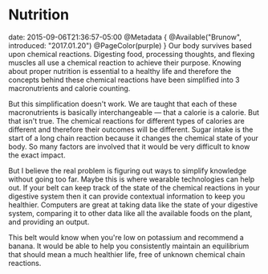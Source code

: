 # Nutrition
date: 2015-09-06T21:36:57-05:00
@Metadata {
  @Available("Brunow", introduced: "2017.01.20")
  @PageColor(purple)
}
Our body survives based upon chemical reactions. Digesting food, processing thoughts, and flexing muscles all use a chemical reaction to achieve their purpose. Knowing about proper nutrition is essential to a healthy life and therefore the concepts behind these chemical reactions have been simplified into 3 macronutrients and calorie counting.

But this simplification doesn't work. We are taught that each of these macronutrients is basically interchangeable &mdash; that a calorie is a calorie. But that isn't true. The chemical reactions for different types of calories are different and therefore their outcomes will be different. Sugar intake is the start of a long chain reaction because it changes the chemical state of your body. So many factors are involved that it would be very difficult to know the exact impact.

But I believe the real problem is figuring out ways to simplify knowledge without going too far. Maybe this is where wearable technologies can help out. If your belt can keep track of the state of the chemical reactions in your digestive system then it can provide contextual information to keep you healthier. Computers are great at taking data like the state of your digestive system, comparing it to other data like all the available foods on the plant, and providing an output.

This belt would know when you're low on potassium and recommend a banana. It would be able to help you consistently maintain an equilibrium that should mean a much healthier life, free of unknown chemical chain reactions.
